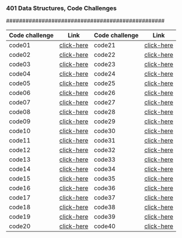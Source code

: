
### 401 Data Structures, Code Challenges

#################################################

Code challenge | Link | Code challenge | Link
------- | --------- | -------- | ----------
 code01 | [click-here](https://github.com/qaisw96/data-structures-and-algorithm-401/blob/main/challenges/arrayReverse/README.md) | code21 | [click-here]()
 code02 | [click-here](https://github.com/qaisw96/data-structures-and-algorithm-401/blob/main/challenges/arrayShift/array-shift.js) | code22 | [click-here]()
 code03 | [click-here](https://github.com/qaisw96/data-structures-and-algorithm-401/blob/main/challenges/arrayBinarySearch/array-binary-search.js) | code23 | [click-here]()
 code04 | [click-here]() | code24 | [click-here]()
 code05 | [click-here]() | code25 | [click-here]()
 code06 | [click-here]() | code26 | [click-here]()
 code07 | [click-here]() | code27 | [click-here]()
 code08 | [click-here]() | code28 | [click-here]()
 code09 | [click-here]() | code29 | [click-here]()
 code10 | [click-here]() | code30 | [click-here]()
 code11 | [click-here]() | code31 | [click-here]()
 code12 | [click-here]() | code32 | [click-here]()
 code13 | [click-here]() | code33 | [click-here]()
 code14 | [click-here]() | code34 | [click-here]()
 code15 | [click-here]() | code35 | [click-here]()
 code16 | [click-here]() | code36 | [click-here]()
 code17 | [click-here]() | code37 | [click-here]()
 code18 | [click-here]() | code38 | [click-here]()
 code19 | [click-here]() | code39 | [click-here]()
 code20 | [click-here]() | code40 | [click-here]()

